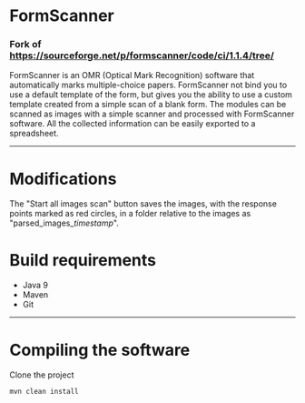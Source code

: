 FormScanner
===

### Fork of https://sourceforge.net/p/formscanner/code/ci/1.1.4/tree/

FormScanner is an OMR (Optical Mark Recognition) software that automatically marks multiple-choice papers. 
FormScanner not bind you to use a default template of the form, but gives you the ability to use a custom template created from a simple scan of a blank form.
The modules can be scanned as images with a simple scanner and processed with FormScanner software.
All the collected information can be easily exported to a spreadsheet.

---

# Modifications

The "Start all images scan" button saves the images, with the response points  marked as red circles, in a folder relative to the images as "parsed_images_*timestamp*".

Build requirements
===

* Java 9
* Maven
* Git

---

Compiling the software
===

Clone the project

```
mvn clean install
```